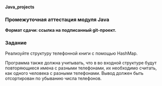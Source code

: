#### Java_projects ####
### Промежуточная аттестация модуля Java ###

**Формат сдачи: ссылка на подписанный git-проект.**

### Задание ###

Реализуйте структуру телефонной книги с помощью HashMap.

Программа также должна учитывать, что в во входной структуре будут повторяющиеся имена с разными телефонами, их необходимо считать, как одного человека с разными телефонами. Вывод должен быть отсортирован по убыванию числа телефонов.
